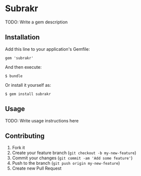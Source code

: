 # Subrakr

TODO: Write a gem description

## Installation

Add this line to your application's Gemfile:

    gem 'subrakr'

And then execute:

    $ bundle

Or install it yourself as:

    $ gem install subrakr

## Usage

TODO: Write usage instructions here

## Contributing

1. Fork it
2. Create your feature branch (`git checkout -b my-new-feature`)
3. Commit your changes (`git commit -am 'Add some feature'`)
4. Push to the branch (`git push origin my-new-feature`)
5. Create new Pull Request
